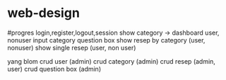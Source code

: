 # web-design
#progres 
login,register,logout,session
show category -> dashboard user, nonuser
input category
question box
show resep by category (user, nonuser)
show single resep (user, non user)


yang blom
crud user (admin)
crud category (admin)
crud resep (admin, user)
crud question box (admin)
